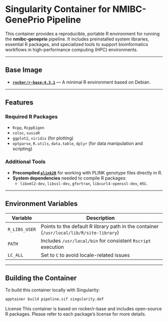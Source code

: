 # Singularity Container for NMIBC-GenePrio Pipeline

This container provides a reproducible, portable R environment for running the **nmibc-geneprio** pipeline. It includes preinstalled system libraries, essential R packages, and specialized tools to support bioinformatics workflows in high-performance computing (HPC) environments.

---

## Base Image

- **[`rocker/r-base:4.3.1`](https://hub.docker.com/r/rocker/r-base)** — A minimal R environment based on Debian.

---

## Features

### Required R Packages 

- `Rcpp`, `RcppEigen`
- `coloc`, `susieR`
- `ggplot2`, `viridis` (for plotting)
- `optparse`, `R.utils`, `data.table`, `dplyr` (for data manipulation and scripting)

### Additional Tools

- **Precompiled [`plink2R`](https://github.com/gabraham/plink2R)** for working with PLINK genotype files directly in R.
- **System dependencies** needed to compile R packages:
  - `libxml2-dev`, `libssl-dev`, `gfortran`, `libcurl4-openssl-dev`, etc.

---

## Environment Variables

| Variable         | Description                                                                 |
|------------------|-----------------------------------------------------------------------------|
| `R_LIBS_USER`     | Points to the default R library path in the container (`/usr/local/lib/R/site-library`) |
| `PATH`            | Includes `/usr/local/bin` for consistent `Rscript` execution               |
| `LC_ALL`          | Set to `C` to avoid locale-related issues                                  |

---

## Building the Container

To build this container locally with Singularity:

```bash
apptainer build pipeline.sif singularity.def
```

License
This container is based on rocker/r-base and includes open-source R packages. Please refer to each package’s license for more details.

